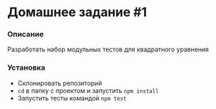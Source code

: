 # Домашнее задание #1

### Описание
Разработать набор модульных тестов для квадратного уравнения

### Установка
- Cклонировать репозиторий
- `cd` в папку с проектом и запустить `npm install`
- Запустить тесты командой `npm test`